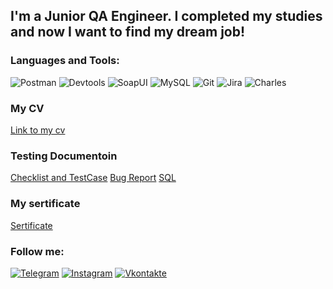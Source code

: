 

## I'm a Junior QA Engineer. I completed my studies and now I want to find my dream job!

### Languages and Tools:
![Postman](https://img.shields.io/badge/-Postman-090909?style=for-the-badge&logo=Postman&logoColor=47C5FB)
![Devtools](https://img.shields.io/badge/-Devtools-090909?style=for-the-badge&logo=Devtools&logoColor=097CDB)
![SoapUI](https://img.shields.io/badge/-SoapUI-090909?style=for-the-badge&logo=SoapUI&logoColor=F8C52C)
![MySQL](https://img.shields.io/badge/-MySQL-090909?style=for-the-badge&logo=MySQL&logoColor=F88C00)
![Git](https://img.shields.io/badge/-Git-090909?style=for-the-badge&logo=Git&logoColor=E9D54D)
![Jira](https://img.shields.io/badge/-Jira-090909?style=for-the-badge&logo=Jira&logoColor=E5D3FF)
![Charles](https://img.shields.io/badge/-Charles-090909?style=for-the-badge&logo=Charles&logoColor=6296CC)

### My CV
[Link to my cv](https://drive.google.com/file/d/1OemDH7zDcT8w_7XYMBkxqCSEo6a-phGA/view?usp=sharing)

### Testing Documentoin

[Checklist and TestCase](https://docs.google.com/spreadsheets/d/1nJDcnEZ7HKUysEzYU5tPO2P2_RZffyzBQsMLvXVZjG0/edit#gid=0)
[Bug Report](https://docs.google.com/document/d/1ddpNwR2kN4mQfRHmFGH5O4TgFGFU8uhqsssGT96mSAg/edit?usp=sharing)
[SQL](https://docs.google.com/document/d/1lsTAfsGpS9r_d8jejsPla4OkoMRRdN7FutbGY-oYy3c/edit?usp=sharing)

### My sertificate
[Sertificate](https://drive.google.com/file/d/1f4om6zIsX4Hrmc7Z9Fq1wEaUDj0fzvZw/view?usp=sharing)

### Follow me:
[![Telegram](https://img.shields.io/badge/-Telegram-090909?style=for-the-badge&logo=telegram&logoColor=27A0D9)](https://t.me/Kristina_Yakushevskaya)
[![Instagram](https://img.shields.io/badge/-Instagram-090909?style=for-the-badge&logo=instagram&logoColor=B4068E)](https://www.instagram.com/kristina__yakushevskaya)
[![Vkontakte](https://img.shields.io/badge/-Vkontakte-090909?style=for-the-badge&logo=Vk&logoColor=4F7DB3)](https://vk.com/k.kharlamova94)
